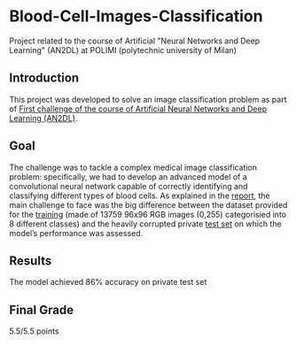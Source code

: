 # Blood-Cell-Images-Classification
Project related to the course of Artificial "Neural Networks and Deep Learning" (AN2DL) at POLIMI (polytechnic university of Milan)

## Introduction
This project was developed to solve an image classification problem as part of [First challenge of the course of Artificial Neural Networks and Deep Learning (AN2DL)](https://www.linkedin.com/posts/airlab-polimi_artificialneuralnetworks-deeplearning-imageclassification-activity-7266783804885803008-4nDc?utm_source=share&utm_medium=member_desktop).

## Goal
The challenge was to tackle a complex medical image classification problem: specifically, we had to develop an advanced model of a convolutional neural network capable of correctly identifying and classifying different types of blood cells.
As explained in the [report](/Report.pdf), the main challenge to face was the big difference between the dataset provided for the [training](/Training_set_image.png) (made of  13759 96x96 RGB images (0,255) categorisied into 8 different classes) and the heavily corrupted private [test set](/Test_set_image.png) on which the model’s performance was assessed.

## Results
The model achieved 86% accuracy on private test set

## Final Grade
5.5/5.5 points

